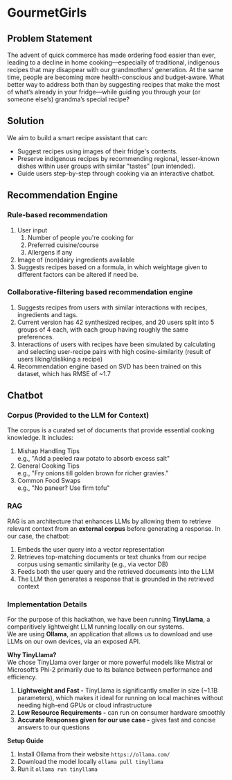 # GourmetGirls

## Problem Statement
The advent of quick commerce has made ordering food easier than ever, leading to a decline in home cooking—especially of traditional, indigenous recipes that may disappear with our grandmothers’ generation. At the same time, people are becoming more health-conscious and budget-aware. What better way to address both than by suggesting recipes that make the most of what’s already in your fridge—while guiding you through your (or someone else’s) grandma’s special recipe?


## Solution
We aim to build a smart recipe assistant that can:
   * Suggest recipes using images of their fridge's contents.
   * Preserve indigenous recipes by recommending regional, lesser-known dishes within user groups with similar "tastes" (pun intended).
   * Guide users step-by-step through cooking via an interactive chatbot.

## Recommendation Engine
### Rule-based recommendation
1. User input
   1. Number of people you're cooking for
   2. Preferred cuisine/course
   3. Allergens if any
2. Image of (non)dairy ingredients available
3. Suggests recipes based on a formula, in which weightage given to different factors can be altered if need be.

### Collaborative-filtering based recommendation engine
1. Suggests recipes from users with similar interactions with recipes, ingredients and tags.
2. Current version has 42 synthesized recipes, and 20 users split into 5 groups of 4 each, with each group having roughly the same preferences.
3. Interactions of users with recipes have been simulated by calculating and selecting user-recipe pairs with high cosine-similarity (result of users liking/disliking a recipe)
4. Recommendation engine based on SVD has been trained on this dataset, which has RMSE of ~1.7


## Chatbot
### Corpus (Provided to the LLM for Context)
The corpus is a curated set of documents that provide essential cooking knowledge. It includes:

1. Mishap Handling Tips  
e.g., "Add a peeled raw potato to absorb excess salt"
2. General Cooking Tips  
e.g., "Fry onions till golden brown for richer gravies."
3. Common Food Swaps   
e.g., "No paneer? Use firm tofu"

### RAG 
RAG is an architecture that enhances LLMs by allowing them to retrieve relevant context from an **external corpus** before generating a response.
In our case, the chatbot:

1. Embeds the user query into a vector representation
2. Retrieves top-matching documents or text chunks from our recipe corpus using semantic similarity (e.g., via vector DB)
3. Feeds both the user query and the retrieved documents into the LLM
4. The LLM then generates a response that is grounded in the retrieved context

### Implementation Details
For the purpose of this hackathon, we have been running **TinyLlama**, a comparitively lightweight LLM running locally on our systems.   
We are using **Ollama**, an application that allows us to download and use LLMs on our own devices, via an exposed API.


**Why TinyLlama?**   
We chose TinyLlama over larger or more powerful models like Mistral or Microsoft’s Phi-2 primarily due to its balance between performance and efficiency. 
1. **Lightweight and Fast -** TinyLlama is significantly smaller in size (~1.1B parameters), which makes it ideal for running on local machines without needing high-end GPUs or cloud infrastructure  
2. **Low Resource Requirements -** can run on consumer hardware smoothly  
3. **Accurate Responses given for our use case -** gives fast and concise answers to our questions 


**Setup Guide**
1. Install Ollama from their website
   ```https://ollama.com/```
2. Download the model locally
   ```ollama pull tinyllama```
3. Run it
   ```ollama run tinyllama```

